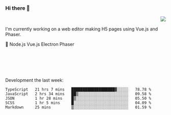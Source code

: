 ### Hi there 👋

<img align="right" src="https://github-readme-stats.vercel.app/api?username=jasonpanggo"/>

<br>
<p align="left">
I'm currently working on a web editor making H5 pages using Vue.js and Phaser.
</p>
<p align="left">
📖 Node.js Vue.js Electron Phaser
</p>
<br>
<br>
<br>
<br>

Development the last week:
<!--START_SECTION:waka-->
```text
TypeScript   21 hrs 7 mins   ███████████████████▓░░░░░   78.78 % 
JavaScript   2 hrs 34 mins   ██▒░░░░░░░░░░░░░░░░░░░░░░   09.58 % 
JSON         1 hr 28 mins    █▒░░░░░░░░░░░░░░░░░░░░░░░   05.50 % 
SCSS         1 hr 5 mins     █░░░░░░░░░░░░░░░░░░░░░░░░   04.09 % 
Markdown     25 mins         ▒░░░░░░░░░░░░░░░░░░░░░░░░   01.59 % 
```
<!--END_SECTION:waka-->

<!--
**JASONPANGGO/jasonpanggo** is a ✨ _special_ ✨ repository because its `README.md` (this file) appears on your GitHub profile.

Here are some ideas to get you started:

- 🔭 I’m currently working on ...
- 🌱 I’m currently learning ...
- 👯 I’m looking to collaborate on ...
- 🤔 I’m looking for help with ...
- 💬 Ask me about ...
- 📫 How to reach me: ...
- 😄 Pronouns: ...
- ⚡ Fun fact: ...
-->

